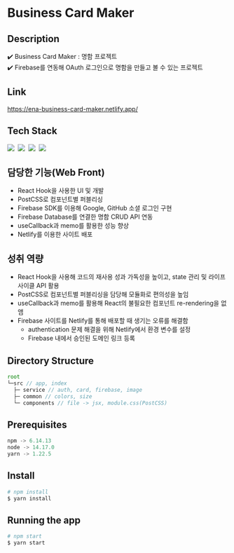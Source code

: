 # Business Card Maker

## Description
✔️ Business Card Maker : 명함 프로젝트<br>
✔️ Firebase를 연동해 OAuth 로그인으로 명함을 만들고 볼 수 있는 프로젝트

## Link
https://ena-business-card-maker.netlify.app/

## Tech Stack
<div>
  <img src="https://img.shields.io/badge/Javascript-ffca26?style=flat-square&logo=javascript&logoColor=white"/></a>&nbsp
  <img src="https://img.shields.io/badge/React-08D5FF?style=flat-square&logo=React&logoColor=white"/></a>&nbsp
  <img src="https://img.shields.io/badge/PostCSS-f55354?style=flat-square&logo=postCSS&logoColor=white"/></a>&nbsp
  <img src="https://img.shields.io/badge/Firebase-FFCA28?style=flat-square&logo=Firebase&logoColor=white"/></a>&nbsp
</div>

## 담당한 기능(Web Front)
- React Hook을 사용한 UI 및 개발
- PostCSS로 컴포넌트별 퍼블리싱
- Firebase SDK를 이용해 Google, GitHub 소셜 로그인 구현
- Firebase Database를 연결한 명함 CRUD API 연동
- useCallback과 memo를 활용한 성능 향상
- Netlify를 이용한 사이트 배포

## 성취 역량
- React Hook을 사용해 코드의 재사용 성과 가독성을 높이고, state 관리 및 라이프사이클 API 활용
- PostCSS로 컴포넌트별 퍼블리싱을 담당해 모듈화로 편의성을 높임
- useCallback과 memo를 활용해 React의 불필요한 컴포넌트 re-rendering을 없앰
- Firebase 사이트를 Netlify를 통해 배포할 때 생기는 오류를 해결함
  - authentication 문제 해결을 위해 Netlify에서 환경 변수를 설정
  - Firebase 내에서 승인된 도메인 링크 등록


## Directory Structure

``` js
root
└─src // app, index
  ├─ service // auth, card, firebase, image
  ├─ common // colors, size
  └─ components // file -> jsx, module.css(PostCSS)
```

## Prerequisites
```python
npm -> 6.14.13
node -> 14.17.0
yarn -> 1.22.5
```

## Install
```python
# npm install
$ yarn install
```

## Running the app
```python
# npm start
$ yarn start
```
